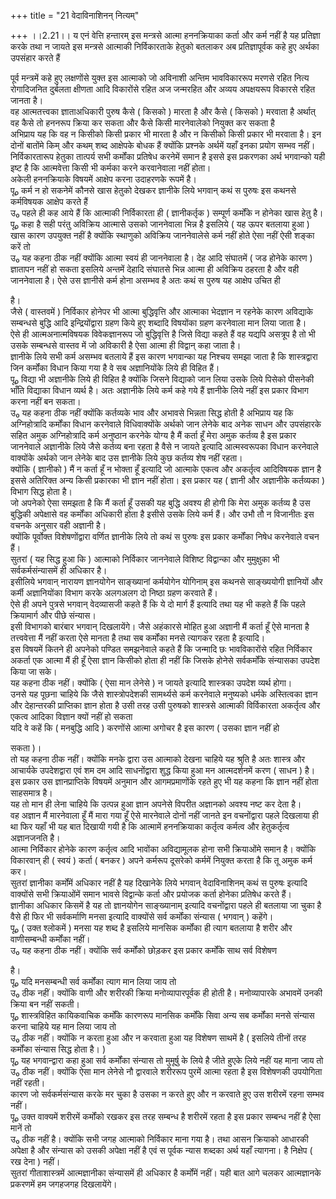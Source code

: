 +++
title = "21 वेदाविनाशिनन् नित्यम्"

+++
।।2.21।। य एनं वेत्ति हन्तारम् इस मन्त्रसे आत्मा हननक्रियाका कर्ता और
कर्म नहीं है यह प्रतिज्ञा करके तथा न जायते इस मन्त्रसे आत्माकी
निर्विकारताके हेतुको बतलाकर अब प्रतिज्ञापूर्वक कहे हुए अर्थका उपसंहार
करते हैं  
  
पूर्व मन्त्रमें कहे हुए लक्षणोंसे युक्त इस आत्माको जो अविनाशी अन्तिम
भावविकाररूप मरणसे रहित नित्य रोगादिजनित दुर्बलता क्षीणता आदि विकारोंसे
रहित अज जन्मरहित और अव्यय अपक्षयरूप विकारसे रहित जानता है।  
वह आत्मतत्त्वका ज्ञाताअधिकारी पुरुष कैसे ( किसको ) मारता है और कैसे (
किसको ) मरवाता है अर्थात् वह कैसे तो हननरूप क्रिया कर सकता और कैसे किसी
मारनेवालेको नियुक्त कर सकता है  
अभिप्राय यह कि वह न किसीको किसी प्रकार भी मारता है और न किसीको किसी
प्रकार भी मरवाता है। इन दोनों बातोंमे किम् और कथम् शब्द आक्षेपके बोधक
हैं क्योंकि प्रश्नके अर्थमें यहाँ इनका प्रयोग सम्भव नहीं।  
निर्विकारतारूप हेतुका तात्पर्य सभी कर्मोंका प्रतिषेध करनेमें समान है
इससे इस प्रकरणका अर्थ भगवान्को यही इष्ट है कि आत्मवेत्ता किसी भी कर्मका
करने करवानेवाला नहीं होता।  
अकेली हननक्रियाके विषयमें आक्षेप करना उदाहरणके रूपमें है।  
पू₀ कर्म न हो सकनेमें कौनसे खास हेतुको देखकर ज्ञानीके लिये भगवान् कथं स
पुरुषः इस कथनसे कर्मविषयक आक्षेप करते हैं  
उ₀ पहले ही कह आये हैं कि आत्माकी निर्विकारता ही ( ज्ञानीकर्तृक )
सम्पूर्ण कर्मोंके न होनेका खास हेतु है।  
पू₀ कहा है सही परंतु अविक्रिय आत्मासे उसको जाननेवाला भिन्न है इसलिये (
यह ऊपर बतलाया हुआ ) खास कारण उपयुक्त नहीं है क्योंकि स्थाणुको अविक्रिय
जाननेवालेसे कर्म नहीं होते ऐसा नहीं ऐसी शङ्का करें तो  
उ₀ यह कहना ठीक नहीं क्योंकि आत्मा स्वयं ही जाननेवाला है। देह आदि
संघातमें ( जड होनेके कारण ) ज्ञातापन नहीं हो सकता इसलिये अन्तमें देहादि
संघातसे भिन्न आत्मा ही अविक्रिय ठहरता है और वही जाननेवाला है। ऐसे उस
ज्ञानीसे कर्म होना असम्भव है अतः कथं स पुरुष यह आक्षेप उचित ही  
  
है।  
जैसे ( वास्तवमें ) निर्विकार होनेपर भी आत्मा बुद्धिवृत्ति और आत्माका
भेदज्ञान न रहनेके कारण अविद्याके सम्बन्धसे बुद्धि आदि इन्द्रियोंद्वारा
ग्रहण किये हुए शब्दादि विषयोंका ग्रहण करनेवाला मान लिया जाता है।  
ऐसे ही आत्मअनात्मविषयक विवेकज्ञानरूप जो बुद्धिवृत्ति है जिसे विद्या कहते
हैं वह यद्यपि असत्रूप है तो भी उसके सम्बन्धसे वास्तव में जो अविकारी है
ऐसा आत्मा ही विद्वान् कहा जाता है।  
ज्ञानीके लिये सभी कर्म असम्भव बतलाये हैं इस कारण भगवान्का यह निश्चय समझा
जाता है कि शास्त्रद्वारा जिन कर्मोंका विधान किया गया है वे सब
अज्ञानियोंके लिये ही विहित हैं।  
पू₀ विद्या भी अज्ञानीके लिये ही विहित है क्योंकि जिसने विद्याको जान लिया
उसके लिये पिसेको पीसनेकी भाँति विद्याका विधान व्यर्थ है। अतः अज्ञानीके
लिये कर्म कहे गये हैं ज्ञानीके लिये नहीं इस प्रकार विभाग करना नहीं बन
सकता।  
उ₀ यह कहना ठीक नहीं क्योंकि कर्तव्यके भाव और अभावसे भिन्नता सिद्ध होती
है अभिप्राय यह कि अग्निहोत्रादि कर्मोंका विधान करनेवाले विधिवाक्योंके
अर्थको जान लेनेके बाद अनेक साधन और उपसंहारके सहित अमुक अग्निहोत्रादि
कर्म अनुष्ठान करनेके योग्य है मैं कर्ता हूँ मेरा अमुक कर्तव्य है इस
प्रकार जाननेवाले अज्ञानीके लिये जैसे कर्तव्य बना रहता है वैसे न जायते
इत्यादि आत्मस्वरूपका विधान करनेवाले वाक्योंके अर्थको जान लेनेके बाद उस
ज्ञानीके लिये कुछ कर्तव्य शेष नहीं रहता।  
क्योंकि ( ज्ञानीको ) मैं न कर्ता हूँ न भोक्ता हूँ इत्यादि जो आत्माके
एकत्व और अकर्तृत्व आदिविषयक ज्ञान है इससे अतिरिक्त अन्य किसी प्रकारका भी
ज्ञान नहीं होता। इस प्रकार यह ( ज्ञानी और अज्ञानीके कर्तव्यका ) विभाग
सिद्ध होता है।  
जो अपनेको ऐसा समझता है कि मैं कर्ता हूँ उसकी यह बुद्धि अवश्य ही होगी कि
मेरा अमुक कर्तव्य है उस बुद्धिकी अपेक्षासे वह कर्मोंका अधिकारी होता है
इसीसे उसके लिये कर्म हैं। और उभौ तौ न विजानीतः इस वचनके अनुसार वही
अज्ञानी है।  
क्योंकि पूर्वोक्त विशेषणोंद्वारा वर्णित ज्ञानीके लिये तो कथं स पुरुषः इस
प्रकार कर्मोंका निषेध करनेवाले वचन हैं।  
सुतरां ( यह सिद्ध हुआ कि ) आत्माको निर्विकार जाननेवाले विशिष्ट
विद्वान्का और मुमुक्षुका भी सर्वकर्मसंन्यासमें ही अधिकार है।  
इसीलिये भगवान् नारायण ज्ञानयोगेन साङ्ख्यानां कर्मयोगेन योगिनाम् इस कथनसे
साङ्ख्ययोगी ज्ञानियों और कर्मी अज्ञानियोंका विभाग करके अलगअलग दो निष्ठा
ग्रहण करवाते हैं।  
ऐसे ही अपने पुत्रसे भगवान् वेदव्यासजी कहते हैं कि ये दो मार्ग हैं
इत्यादि तथा यह भी कहते हैं कि पहले क्रियामार्ग और पीछे संन्यास।  
इसी विभागको बारंबार भगवान् दिखलायेंगे। जैसे अहंकारसे मोहित हुआ अज्ञानी
मैं कर्ता हूँ ऐसे मानता है तत्त्ववेत्ता मैं नहीं करता ऐसे मानता है तथा
सब कर्मोंका मनसे त्यागकर रहता है इत्यादि।  
इस विषयमें कितने ही अपनेको पण्डित समझनेवाले कहते हैं कि जन्मादि छः
भावविकारोंसे रहित निर्विकार अकर्ता एक आत्मा मैं ही हूँ ऐसा ज्ञान किसीको
होता ही नहीं कि जिसके होनेसे सर्वकर्मोंके संन्यासका उपदेश किया जा सके।  
यह कहना ठीक नहीं। क्योंकि ( ऐसा मान लेनेसे ) न जायते इत्यादि शास्त्रका
उपदेश व्यर्थ होगा।  
उनसे यह पूछना चाहिये कि जैसे शास्त्रोपदेशकी सामर्थ्यसे कर्म करनेवाले
मनुष्यको धर्मके अस्तित्वका ज्ञान और देहान्तरकी प्राप्तिका ज्ञान होता है
उसी तरह उसी पुरुषको शास्त्रसे आत्माकी विर्विकारता अकर्तृत्व और एकत्व
आदिका विज्ञान क्यों नहीं हो सकता  
यदि वे कहें कि ( मनबुद्धि आदि ) करणोंसे आत्मा अगोचर है इस कारण ( उसका
ज्ञान नहीं हो  
  
सकता )।  
तो यह कहना ठीक नहीं। क्योंकि मनके द्वारा उस आत्माको देखना चाहिये यह
श्रुति है अतः शास्त्र और आचार्यके उपदेशद्वारा एवं शम दम आदि साधनोंद्वारा
शुद्ध किया हुआ मन आत्मदर्शनमें करण ( साधन ) है।  
इस प्रकार उस ज्ञानप्राप्तिके विषयमें अनुमान और आगमप्रमाणोंके रहते हुए भी
यह कहना कि ज्ञान नहीं होता साहसमात्र है।  
यह तो मान ही लेना चाहिये कि उत्पन्न हुआ ज्ञान अपनेसे विपरीत अज्ञानको
अवश्य नष्ट कर देता है।  
वह अज्ञान मैं मारनेवाला हूँ मैं मारा गया हूँ ऐसे मारनेवाले दोनों नहीं
जानते इन वचनोंद्वारा पहले दिखलाया ही था फिर यहाँ भी यह बात दिखायी गयी है
कि आत्मामें हननक्रियाका कर्तृत्व कर्मत्व और हेतुकर्तृत्व अज्ञानजनति
है।  
आत्मा निर्विकार होनेके कारण कर्तृत्व आदि भावोंका अविद्यामूलक होना सभी
क्रियाओंमे समान है। क्योंकि विकारवान् ही ( स्वयं ) कर्ता ( बनकर ) अपने
कर्मरूप दूसरेको कर्ममें नियुक्त करता है कि तू अमुक कर्म कर।  
सुतरां ज्ञानीका कर्मोंमें अधिकार नहीं है यह दिखानेके लिये भगवान्
वेदाविनाशिनम् कथं स पुरुषः इत्यादि वाक्योंसे सभी क्रियाओंमें समान भावसे
विद्वान्के कर्ता और प्रयोजक कर्ता होनेका प्रतिषेध करते हैं।  
ज्ञानीका अधिकार किसमें है यह तो ज्ञानयोगेन साङ्ख्यानाम् इत्यादि
वचनोंद्वारा पहले ही बतलाया जा चुका है वैसे ही फिर भी सर्वकर्माणि मनसा
इत्यादि वाक्योंसे सर्व कर्मोंका संन्यास ( भगवान् ) कहेंगे।  
पू₀ ( उक्त श्लोकमें ) मनसा यह शब्द है इसलिये मानसिक कर्मोंका ही त्याग
बतलाया है शरीर और वाणीसम्बन्धी कर्मोंका नहीं।  
उ₀ यह कहना ठीक नहीं। क्योंकि सर्व कर्मोंको छोड़कर इस प्रकार कर्मोंके साथ
सर्व विशेषण  
  
है।  
पू₀ यदि मनसम्बन्धी सर्व कर्मोंका त्याग मान लिया जाय तो  
उ₀ ठीक नहीं। क्योंकि वाणी और शरीरकी क्रिया मनोव्यापारपूर्वक ही होती है।
मनोव्यापारके अभावमें उनकी क्रिया बन नहीं सकती।  
पू₀ शास्त्रविहित कायिकवाचिक कर्मोंके कारणरूप मानसिक कर्मोंके सिवा अन्य
सब कर्मोंका मनसे संन्यास करना चाहिये यह मान लिया जाय तो  
उ₀ ठीक नहीं। क्योंकि न करता हुआ और न करवाता हुआ यह विशेषण साथमें है (
इसलिये तीनों तरह कर्मोंका संन्यास सिद्ध होता है। )  
पू₀ यह भगवान्द्वारा कहा हुआ सर्व कर्मोंका संन्यास तो मुमूर्षु के लिये है
जीते हुएके लिये नहीं यह माना जाय तो  
उ₀ ठीक नहीं। क्योंकि ऐसा मान लेनेसे नौ द्वारवाले शरीररूप पुरमें आत्मा
रहता है इस विशेषणकी उपयोगिता नहीं रहती।  
कारण जो सर्वकर्मसंन्यास करके मर चुका है उसका न करते हुए और न करवाते हुए
उस शरीरमें रहना सम्भव नहीं।  
पू₀ उक्त वाक्यमें शरीरमें कर्मोंको रखकर इस तरह सम्बन्ध है शरीरमें रहता
है इस प्रकार सम्बन्ध नहीं है ऐसा मानें तो  
उ₀ ठीक नहीं है। क्योंकि सभी जगह आत्माको निर्विकार माना गया है। तथा आसन
क्रियाको आधारकी अपेक्षा है और संन्यास को उसकी अपेक्षा नहीं है एवं स
पूर्वक न्यास शब्दका अर्थ यहाँ त्यागना। है निक्षेप ( रख देना ) नहीं।  
सुतरां गीताशास्त्रमें आत्मज्ञानीका संन्यासमें ही अधिकार है कर्मोंमें
नहीं। यही बात आगे चलकर आत्मज्ञानके प्रकरणमें हम जगहजगह दिखलायेंगे।  
